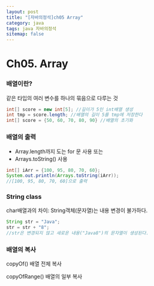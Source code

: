 ```yaml
---
layout: post
title: "[자바의정석]ch05 Array"
category: java
tags: java 자바의정석
sitemap: false
---
```

# Ch05. Array

### 배열이란?

같은 타입의 여러 변수를 하나의 묶음으로 다루는 것

```java
int[] score = new int[5]; //길이가 5인 int배열 생성
int tmp = score.length; //배열의 길이 5를 tmp에 저장한다
int[] score = {50, 60, 70, 80, 90} //배열의 초기화
```

### 배열의 출력

- Array.length까지 도는 for 문 사용 또는
- Arrays.toString() 사용

```java
int[] iArr = {100, 95, 80, 70, 60};
System.out.println(Arrays.toString(iArr));
//[100, 95, 80, 70, 60]으로 출력
```

### String class

char배열과의 차이: String객체(문자열)는 내용 변경이 불가하다.

```java
String str = "Java";
str = str + "8";
//str은 변경되지 않고 새로운 내용("Java8")의 문자열이 생성된다.
```

### 배열의 복사

copyOf() 배열 전체 복사

copyOfRange() 배열의 일부 복사